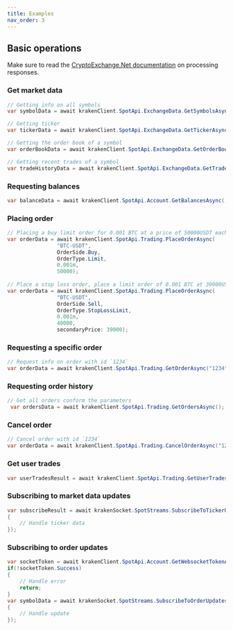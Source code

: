 ```yaml
---
title: Examples
nav_order: 3
---
```


## Basic operations
Make sure to read the [CryptoExchange.Net documentation](https://jkorf.github.io/CryptoExchange.Net/Clients.html#processing-request-responses) on processing responses.

### Get market data
```csharp
// Getting info on all symbols
var symbolData = await krakenClient.SpotApi.ExchangeData.GetSymbolsAsync();

// Getting ticker
var tickerData = await krakenClient.SpotApi.ExchangeData.GetTickerAsync("XBTUSD");

// Getting the order book of a symbol
var orderBookData = await krakenClient.SpotApi.ExchangeData.GetOrderBookAsync("XBTUSD");

// Getting recent trades of a symbol
var tradeHistoryData = await krakenClient.SpotApi.ExchangeData.GetTradeHistoryAsync("XBTUSD");
```

### Requesting balances
```csharp
var balanceData = await krakenClient.SpotApi.Account.GetBalancesAsync();
```
### Placing order
```csharp
// Placing a buy limit order for 0.001 BTC at a price of 50000USDT each
var orderData = await krakenClient.SpotApi.Trading.PlaceOrderAsync(
                "BTC-USDT",
                OrderSide.Buy,
                OrderType.Limit,
                0.001m,
                50000);
															
// Place a stop loss order, place a limit order of 0.001 BTC at 39000USDT each when the last trade price drops below 40000USDT
var orderData = await krakenClient.SpotApi.Trading.PlaceOrderAsync(
                "BTC-USDT",
                OrderSide.Sell,
                OrderType.StopLossLimit,
                0.001m,
                40000,
                secondaryPrice: 39000);
```

### Requesting a specific order
```csharp
// Request info on order with id `1234`
var orderData = await krakenClient.SpotApi.Trading.GetOrderAsync("1234");
```

### Requesting order history
```csharp
// Get all orders conform the parameters
 var ordersData = await krakenClient.SpotApi.Trading.GetOrdersAsync();
```

### Cancel order
```csharp
// Cancel order with id `1234`
var orderData = await krakenClient.SpotApi.Trading.CancelOrderAsync("1234");
```

### Get user trades
```csharp
var userTradesResult = await krakenClient.SpotApi.Trading.GetUserTradesAsync();
```

### Subscribing to market data updates
```csharp
var subscribeResult = await krakenSocket.SpotStreams.SubscribeToTickerUpdatesAsync("XBT/USD", data =>
{
	// Handle ticker data
});
```

### Subscribing to order updates
```csharp
var socketToken = await krakenClient.SpotApi.Account.GetWebsocketTokenAsync();
if(!socketToken.Success)
{
	// Handle error
	return;
}
var symbolData = await krakenSocket.SpotStreams.SubscribeToOrderUpdatesAsync(socketToken.Data.Token, data =>
{
	// Handle update
});
```
